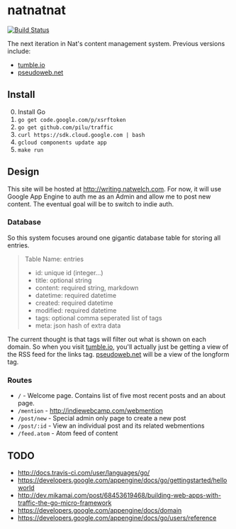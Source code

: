 # natnatnat

[![Build Status](https://travis-ci.org/icco/natnatnat.svg?branch=master)](https://travis-ci.org/icco/natnatnat)

The next iteration in Nat's content management system. Previous versions include:

 * [tumble.io](http://github.com/icco/tumble)
 * [pseudoweb.net](http://github.com/icco/pseudoweb)

## Install

 0. Install Go
 1. `go get code.google.com/p/xsrftoken`
 2. `go get github.com/pilu/traffic`
 3. `curl https://sdk.cloud.google.com | bash`
 4. `gcloud components update app`
 5. `make run`

## Design

This site will be hosted at <http://writing.natwelch.com>. For now, it will use Google App Engine to auth me as an Admin and allow me to post new content. The eventual goal will be to switch to indie auth.

### Database

So this system focuses around one gigantic database table for storing all entries.

 > Table Name: entries
 >  - id: unique id (integer...)
 >  - title: optional string
 >  - content: required string, markdown
 >  - datetime: required datetime
 >  - created: required datetime
 >  - modified: required datetime
 >  - tags: optional comma seperated list of tags
 >  - meta: json hash of extra data

The current thought is that tags will filter out what is shown on each domain. So when you visit [tumble.io](http://tumble.io), you'll actually just be getting a view of the RSS feed for the links tag. [pseudoweb.net](http://pseudoweb.net) will be a view of the longform tag.

### Routes

 * `/` - Welcome page. Contains list of five most recent posts and an about page.
 * `/mention` - http://indiewebcamp.com/webmention
 * `/post/new` - Special admin only page to create a new post
 * `/post/:id` - View an individual post and its related webmentions
 * `/feed.atom` - Atom feed of content

## TODO

 * http://docs.travis-ci.com/user/languages/go/
 * https://developers.google.com/appengine/docs/go/gettingstarted/helloworld
 * http://dev.mikamai.com/post/68453619468/building-web-apps-with-traffic-the-go-micro-framework
 * https://developers.google.com/appengine/docs/domain
 * https://developers.google.com/appengine/docs/go/users/reference

